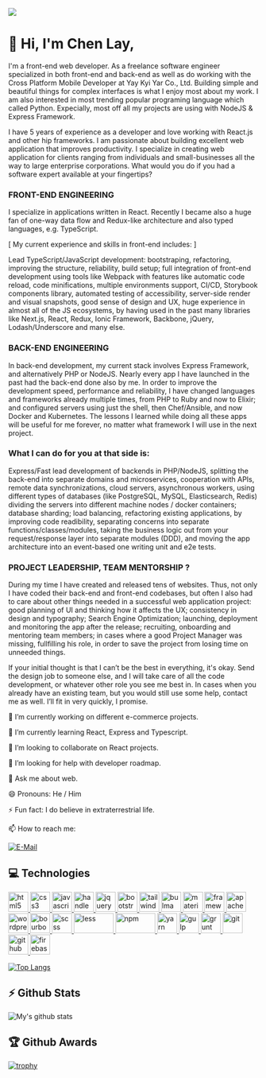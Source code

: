 ![](https://komarev.com/ghpvc/?username=chanmyaemaung&color=ff69b4)

# 👋 Hi, I'm Chen Lay, 

  I'm a front-end web developer. As a freelance software engineer specialized in both front-end and back-end as well as do working with the Cross Platform Mobile Developer at Yay Kyi Yar Co., Ltd. Building simple and beautiful things for complex interfaces is what I enjoy most about my work. I am also interested in most trending popular programing language which called Python. Expecially, most off all my projects are using with NodeJS & Express Framework.

  I have 5 years of experience as a developer and love working with React.js and other hip frameworks. I am passionate about building excellent web application that improves productivity. I specialize in creating web application for clients ranging from individuals and small-businesses all the way to large enterprise corporations. What would you do if you had a software expert available at your fingertips?


### FRONT-END ENGINEERING

I specialize in applications written in React. Recently I became also a huge fan of one-way data flow and Redux-like architecture and also typed languages, e.g. TypeScript.

[ My current experience and skills in front-end includes: ]

  Lead TypeScript/JavaScript development: bootstraping, refactoring, improving the structure, reliability, build setup; full integration of front-end development using tools like Webpack with features like automatic code reload, code minifications, multiple environments support, CI/CD, Storybook components library, automated testing of accessibility, server-side render and visual snapshots, good sense of design and UX, huge experience in almost all of the JS ecosystems, by having used in the past many libraries like Next.js, React, Redux,  Ionic Framework, Backbone, jQuery, Lodash/Underscore and many else.


### BACK-END ENGINEERING

  In back-end development, my current stack involves Express Framework, and alternatively PHP or NodeJS. Nearly every app I have launched in the past had the back-end done also by me. In order to improve the development speed, performance and reliability, I have changed languages and frameworks already multiple times, from PHP to Ruby and now to Elixir; and configured servers using just the shell, then Chef/Ansible, and now Docker and Kubernetes. The lessons I learned while doing all these apps will be useful for me forever, no matter what framework I will use in the next project.


### What I can do for you at that side is:

  Express/Fast lead development of backends in PHP/NodeJS, splitting the back-end into separate domains and microservices, cooperation with APIs, remote data synchronizations, cloud servers, asynchronous workers, using different types of databases (like PostgreSQL, MySQL, Elasticsearch, Redis) dividing the servers into different machine nodes / docker containers; database sharding; load balancing, refactoring existing applications, by improving code readibility, separating concerns into separate functions/classes/modules, taking the business logic out from your request/response layer into separate modules (DDD), and moving the app architecture into an event-based one writing unit and e2e tests.


### PROJECT LEADERSHIP, TEAM MENTORSHIP ?

  During my time I have created and released tens of websites. Thus, not only I have coded their back-end and front-end codebases, but often I also had to care about other things needed in a successful web application project: good planning of UI and thinking how it affects the UX; consistency in design and typography; Search Engine Optimization; launching, deployment and monitoring the app after the release; recruiting, onboarding and mentoring team members; in cases where a good Project Manager was missing, fullfilling his role, in order to save the project from losing time on unneeded things.

  If your initial thought is that I can’t be the best in everything, it's okay. Send the design job to someone else, and I will take care of all the code development, or whatever other role you see me best in. In cases when you already have an existing team, but you would still use some help, contact me as well. I’ll fit in very quickly, I promise.


🔭 I’m currently working on different e-commerce projects.

🌱 I’m currently learning React, Express and Typescript.

👯 I’m looking to collaborate on React projects.

🤔 I’m looking for help with developer roadmap.

💬 Ask me about web.

😄 Pronouns: He / Him

⚡ Fun fact:  I do believe in extraterrestrial life.

📫 How to reach me:

[![E-Mail](https://img.shields.io/badge/--email?label=E-mail&logo=Gmail&style=social)](mailto:info@chanmyaemaung.net) 

## :computer: Technologies
<p align="center">

<a href="https://www.w3.org/html/" target="_blank"> <img src="https://www.svgrepo.com/show/183637/html5.svg" alt="html5" width="40" height="40"/></a><a href="https://www.w3schools.com/css/" target="_blank"> <img src="https://www.svgrepo.com/show/303263/css3-logo.svg" alt="css3" width="40" height="40"/> </a> <a href="https://developer.mozilla.org/en-US/docs/Web/JavaScript" target="_blank"> <img src="https://www.svgrepo.com/show/303206/javascript-logo.svg" alt="javascript" width="40" height="40"/> <a href="https://handlebarsjs.com/" target="_blank"> <img src="https://www.vectorlogo.zone/logos/handlebarsjs/handlebarsjs-icon.svg" alt="handlebars" width="40" height="40"/> </a> <a href="https://jquery.com/" target="_blank"> <img src="https://www.vectorlogo.zone/logos/jquery/jquery-icon.svg" alt="jquery" width="40" height="40"/></a><a href="https://getbootstrap.com/" target="_blank"> <img src="https://www.vectorlogo.zone/logos/getbootstrap/getbootstrap-icon.svg" alt="bootstrap" width="40" height="40"/></a><a href="https://tailwindcss.com/" target="_blank"> <img src="https://www.vectorlogo.zone/logos/tailwindcss/tailwindcss-icon.svg" alt="tailwind" width="40" height="40"/></a><a href="https://bulma.io/" target="_blank"> <img src="https://cdn.svgporn.com/logos/bulma.svg" alt="bulma" width="40" height="40"/></a><a href="https://materializecss.com/" target="_blank"> <img src="https://cdn.svgporn.com/logos/materializecss.svg" alt="materializecss" width="40" height="40"/></a><a href="https://framework7.io/" target="_blank"> <img src="https://cdn.svgporn.com/logos/framework7.svg" alt="framework7" width="40" height="40"/></a><a href="https://cordova.apache.org/" target="_blank"> <img src="https://www.vectorlogo.zone/logos/apache_cordova/apache_cordova-icon.svg" alt="apachecordova" width="40" height="40"/></a><a href="https://wordpress.org/" target="_blank"> <img src="https://www.vectorlogo.zone/logos/wordpress/wordpress-icon.svg" alt="wordpress" width="40" height="40"/></a><a href="https://www.bourbon.io/" target="_blank"> <img src="https://cdn.svgporn.com/logos/bourbon.svg" alt="bourbon" width="40" height="40"/></a><a href="https://sass-lang.com/" target="_blank"> <img src="https://www.vectorlogo.zone/logos/sass-lang/sass-lang-icon.svg" alt="scss" width="40" height="40"/></a><a href="http://lesscss.org/" target="_blank"> <img src="https://www.vectorlogo.zone/logos/lesscss/lesscss-ar21.svg" alt="less" width="80" height="40"/></a><a href="https://www.npmjs.com/" target="_blank"> <img src="https://www.vectorlogo.zone/logos/npmjs/npmjs-ar21.svg" alt="npm" width="80" height="40"/></a><a href="https://yarnpkg.com/" target="_blank"> <img src="https://www.vectorlogo.zone/logos/yarnpkg/yarnpkg-icon.svg" alt="yarn" width="40" height="40"/></a><a href="https://gulpjs.com/" target="_blank"> <img src="https://img.icons8.com/win10/E74C3C/gulp.png" alt="gulp" width="40" height="40"/></a><a href="https://gruntjs.com/" target="_blank"> <img src="https://www.vectorlogo.zone/logos/gruntjs/gruntjs-icon.svg" alt="grunt" width="40" height="40"/></a><a href="https://git-scm.com/" target="_blank"> <img src="https://www.vectorlogo.zone/logos/git-scm/git-scm-icon.svg" alt="git" width="40" height="40"/></a><a href="https://github.com/" target="_blank"> <img src="https://www.vectorlogo.zone/logos/github/github-tile.svg" alt="github" width="40" height="40"/></a><a href="https://firebase.google.com/" target="_blank"> <img src="https://www.vectorlogo.zone/logos/firebase/firebase-icon.svg" alt="firebase" width="40" height="40"/></a>
</p>

[![Top Langs](https://github-readme-stats.vercel.app/api/top-langs/?username=chanmyaemaung&layout=compact)](https://github.com/chanmyaemaung/github-readme-stats)

## :zap: Github Stats
![My's github stats](https://github-readme-stats.vercel.app/api?username=chanmyaemaung&show_icons=true)

## :trophy: Github Awards
[![trophy](https://github-profile-trophy.vercel.app/?username=ryo-ma&theme=onedark)](https://github.com/ryo-ma/github-profile-trophy)
